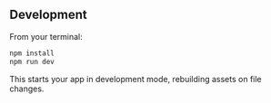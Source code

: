 ## Development

From your terminal:

```sh
npm install
npm run dev
```

This starts your app in development mode, rebuilding assets on file changes.
